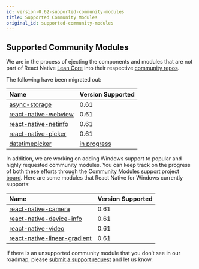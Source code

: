 ```yaml
---
id: version-0.62-supported-community-modules
title: Supported Community Modules
original_id: supported-community-modules
---
```


## Supported Community Modules
We are in the process of ejecting the components and modules that are not part of React Native [Lean Core](https://github.com/facebook/react-native/issues/23313) into their respective [community repos](https://github.com/react-native-community).

The following have been migrated out:

| Name | Version Supported | 
|:-|:-|
| <ins>[async-storage](https://github.com/react-native-community/async-storage)</ins> | 0.61 |
| <ins>[react-native-webview](https://www.github.com/react-native-community/react-native-webview)</ins> | 0.61 |
| <ins>[react-native-netinfo](https://www.github.com/react-native-community/react-native-netinfo)</ins> | 0.61 |
| <ins>[react-native-picker](https://github.com/react-native-community/react-native-picker)</ins> | 0.61 |
| <ins>[datetimepicker](https://github.com/react-native-community/datetimepicker)</ins> | [in progress](https://github.com/react-native-community/datetimepicker/pull/157) |

In addition, we are working on adding Windows support to popular and highly requested community modules. You can keep track on the progress of both these efforts through the [Community Modules support project board](https://github.com/microsoft/react-native-windows/projects/23). Here are some modules that React Native for Windows currently supports:

| Name | Version Supported | 
|:-|:-|
| <ins>[react-native-camera](https://www.github.com/react-native-community/react-native-camera)</ins> | 0.61 |
| <ins>[react-native-device-info](https://www.github.com/react-native-community/react-native-device-info)</ins> | 0.61 |
| <ins>[react-native-video](https://www.github.com/react-native-community/react-native-video)</ins> | 0.61 |
| <ins>[react-native-linear-gradient](https://www.github.com/react-native-community/react-native-linear-gradient)</ins> | 0.61 |

If there is an unsupported community module that you don’t see in our roadmap, please [submit a support request](https://github.com/microsoft/react-native-windows/issues/new/choose) and let us know.
